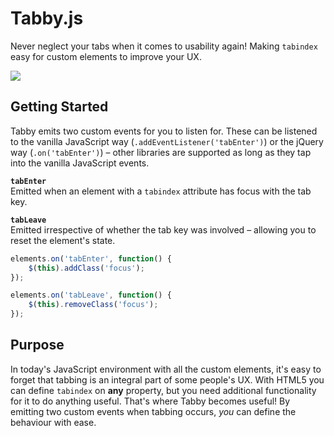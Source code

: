 Tabby.js
========

Never neglect your tabs when it comes to usability again! Making `tabindex` easy for custom elements to improve your UX.

<img src="http://us.cdn3.123rf.com/168nwm/fotovampir/fotovampir1103/fotovampir110300026/9008681-tabby-cat-lying-on-white-background.jpg" />

Getting Started
--------

Tabby emits two custom events for you to listen for. These can be listened to the vanilla JavaScript way (`.addEventListener('tabEnter')`) or the jQuery way (`.on('tabEnter')`) &ndash; other libraries are supported as long as they tap into the vanilla JavaScript events.

**<code>tabEnter</code>**<br />
Emitted when an element with a `tabindex` attribute has focus with the tab key.

**<code>tabLeave</code>**<br />
Emitted irrespective of whether the tab key was involved &ndash; allowing you to reset the element's state.

```javascript
elements.on('tabEnter', function() {
    $(this).addClass('focus');
});

elements.on('tabLeave', function() {
    $(this).removeClass('focus');
});
```

Purpose
--------

In today's JavaScript environment with all the custom elements, it's easy to forget that tabbing is an integral part of some people's UX. With HTML5 you can define `tabindex` on **any** property, but you need additional functionality for it to do anything useful. That's where Tabby becomes useful! By emitting two custom events when tabbing occurs, *you* can define the behaviour with ease.